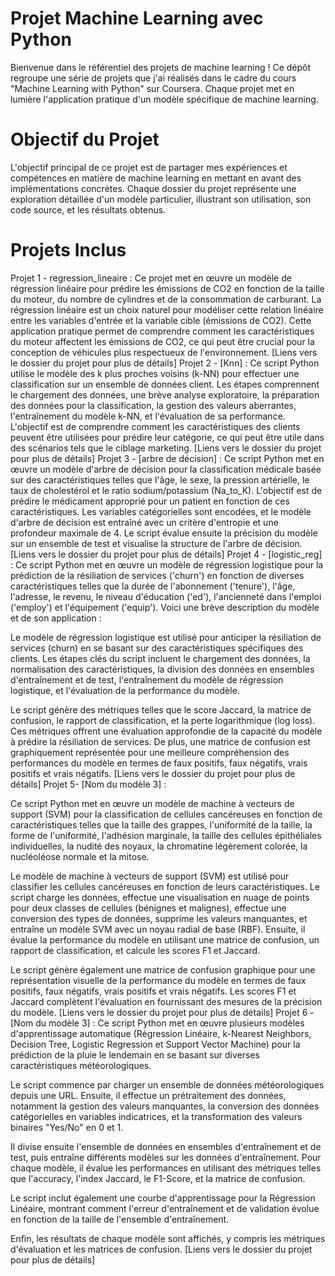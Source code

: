 # Projet Machine Learning avec Python
Bienvenue dans le référentiel des projets de machine learning ! Ce dépôt regroupe une série de projets que j'ai réalisés dans le cadre du cours "Machine Learning with Python" sur Coursera. Chaque projet met en lumière l'application pratique d'un modèle spécifique de machine learning.

# Objectif du Projet
L'objectif principal de ce projet est de partager mes expériences et compétences en matière de machine learning en mettant en avant des implémentations concrètes. Chaque dossier du projet représente une exploration détaillée d'un modèle particulier, illustrant son utilisation, son code source, et les résultats obtenus.

# Projets Inclus
Projet 1 - regression_lineaire :
Ce projet met en œuvre un modèle de régression linéaire pour prédire les émissions de CO2 en fonction de la taille du moteur, du nombre de cylindres et de la consommation de carburant. La régression linéaire est un choix naturel pour modéliser cette relation linéaire entre les variables d'entrée et la variable cible (émissions de CO2). Cette application pratique permet de comprendre comment les caractéristiques du moteur affectent les émissions de CO2, ce qui peut être crucial pour la conception de véhicules plus respectueux de l'environnement.
[Liens vers le dossier du projet pour plus de détails]
Projet 2 - [Knn] :
Ce script Python utilise le modèle des k plus proches voisins (k-NN) pour effectuer une classification sur un ensemble de données client. Les étapes comprennent le chargement des données, une brève analyse exploratoire, la préparation des données pour la classification, la gestion des valeurs aberrantes, l'entraînement du modèle k-NN, et l'évaluation de sa performance. L'objectif est de comprendre comment les caractéristiques des clients peuvent être utilisées pour prédire leur catégorie, ce qui peut être utile dans des scénarios tels que le ciblage marketing.
[Liens vers le dossier du projet pour plus de détails]
Projet 3 - [arbre de décision] :
Ce script Python met en œuvre un modèle d'arbre de décision pour la classification médicale basée sur des caractéristiques telles que l'âge, le sexe, la pression artérielle, le taux de cholestérol et le ratio sodium/potassium (Na_to_K). L'objectif est de prédire le médicament approprié pour un patient en fonction de ces caractéristiques. Les variables catégorielles sont encodées, et le modèle d'arbre de décision est entraîné avec un critère d'entropie et une profondeur maximale de 4. Le script évalue ensuite la précision du modèle sur un ensemble de test et visualise la structure de l'arbre de décision.
[Liens vers le dossier du projet pour plus de détails]
Projet 4 - [logistic_reg] :
Ce script Python met en œuvre un modèle de régression logistique pour la prédiction de la résiliation de services ('churn') en fonction de diverses caractéristiques telles que la durée de l'abonnement ('tenure'), l'âge, l'adresse, le revenu, le niveau d'éducation ('ed'), l'ancienneté dans l'emploi ('employ') et l'équipement ('equip'). Voici une brève description du modèle et de son application :

Le modèle de régression logistique est utilisé pour anticiper la résiliation de services (churn) en se basant sur des caractéristiques spécifiques des clients. Les étapes clés du script incluent le chargement des données, la normalisation des caractéristiques, la division des données en ensembles d'entraînement et de test, l'entraînement du modèle de régression logistique, et l'évaluation de la performance du modèle.

Le script génère des métriques telles que le score Jaccard, la matrice de confusion, le rapport de classification, et la perte logarithmique (log loss). Ces métriques offrent une évaluation approfondie de la capacité du modèle à prédire la résiliation de services. De plus, une matrice de confusion est graphiquement représentée pour une meilleure compréhension des performances du modèle en termes de faux positifs, faux négatifs, vrais positifs et vrais négatifs.
[Liens vers le dossier du projet pour plus de détails]
Projet 5- [Nom du modèle 3] :

Ce script Python met en œuvre un modèle de machine à vecteurs de support (SVM) pour la classification de cellules cancéreuses en fonction de caractéristiques telles que la taille des grappes, l'uniformité de la taille, la forme de l'uniformité, l'adhésion marginale, la taille des cellules épithéliales individuelles, la nudité des noyaux, la chromatine légèrement colorée, la nucléoléose normale et la mitose.

Le modèle de machine à vecteurs de support (SVM) est utilisé pour classifier les cellules cancéreuses en fonction de leurs caractéristiques. Le script charge les données, effectue une visualisation en nuage de points pour deux classes de cellules (bénignes et malignes), effectue une conversion des types de données, supprime les valeurs manquantes, et entraîne un modèle SVM avec un noyau radial de base (RBF). Ensuite, il évalue la performance du modèle en utilisant une matrice de confusion, un rapport de classification, et calcule les scores F1 et Jaccard.

Le script génère également une matrice de confusion graphique pour une représentation visuelle de la performance du modèle en termes de faux positifs, faux négatifs, vrais positifs et vrais négatifs. Les scores F1 et Jaccard complètent l'évaluation en fournissant des mesures de la précision du modèle.
[Liens vers le dossier du projet pour plus de détails]
Projet 6 - [Nom du modèle 3] :
Ce script Python met en œuvre plusieurs modèles d'apprentissage automatique (Régression Linéaire, k-Nearest Neighbors, Decision Tree, Logistic Regression et Support Vector Machine) pour la prédiction de la pluie le lendemain en se basant sur diverses caractéristiques météorologiques.

Le script commence par charger un ensemble de données météorologiques depuis une URL. Ensuite, il effectue un prétraitement des données, notamment la gestion des valeurs manquantes, la conversion des données catégorielles en variables indicatrices, et la transformation des valeurs binaires "Yes/No" en 0 et 1.

Il divise ensuite l'ensemble de données en ensembles d'entraînement et de test, puis entraîne différents modèles sur les données d'entraînement. Pour chaque modèle, il évalue les performances en utilisant des métriques telles que l'accuracy, l'index Jaccard, le F1-Score, et la matrice de confusion.

Le script inclut également une courbe d'apprentissage pour la Régression Linéaire, montrant comment l'erreur d'entraînement et de validation évolue en fonction de la taille de l'ensemble d'entraînement.

Enfin, les résultats de chaque modèle sont affichés, y compris les métriques d'évaluation et les matrices de confusion.
[Liens vers le dossier du projet pour plus de détails]


